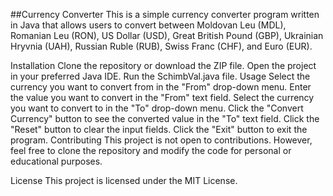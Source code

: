 ##Currency Converter
This is a simple currency converter program written in Java that allows users to convert between Moldovan Leu (MDL), Romanian Leu (RON), US Dollar (USD), Great British Pound (GBP), Ukrainian Hryvnia (UAH), Russian Ruble (RUB), Swiss Franc (CHF), and Euro (EUR).

Installation
Clone the repository or download the ZIP file.
Open the project in your preferred Java IDE.
Run the SchimbVal.java file.
Usage
Select the currency you want to convert from in the "From" drop-down menu.
Enter the value you want to convert in the "From" text field.
Select the currency you want to convert to in the "To" drop-down menu.
Click the "Convert Currency" button to see the converted value in the "To" text field.
Click the "Reset" button to clear the input fields.
Click the "Exit" button to exit the program.
Contributing
This project is not open to contributions. However, feel free to clone the repository and modify the code for personal or educational purposes.

License
This project is licensed under the MIT License.
